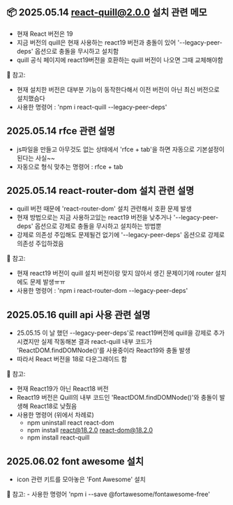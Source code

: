 ## 📦 2025.05.14 react-quill@2.0.0 설치 관련 메모

- 현재 React 버전은 19
- 지금 버전의 quill은 현재 사용하는 react19 버전과 충돌이 있어 '--legacy-peer-deps' 옵션으로 충돌을 무시하고 설치함
- quill 공식 페이지에 react19버전을 호환하는 quill 버전이 나오면 그때 교체해야함

📝 참고:
- 현재 설치한 버전은 대부분 기능이 동작한다해서 이전 버전이 아닌 최신 버전으로 설치했슴다
- 사용한 명령어 : 'npm i react-quill --legacy-peer-deps'


## 2025.05.14 rfce 관련 설명

- js파일을 만들고 아무것도 없는 상태에서 'rfce + tab'을 하면 자동으로 기본설정이 된다는 사실~~
- 자동으로 형식 맞추는 명령어 : rfce + tab


## 2025.05.14 react-router-dom 설치 관련 설명

- quill 버전 때문에 'react-router-dom' 설치 관련해서 호환 문제 발생
- 현재 방법으로는 지금 사용하고있는 react19 버전을 낮추거나 '--legacy-peer-deps' 옵션으로 강제로 충돌을 무시하고 설치하는 방법뿐
- 강제로 의존성 주입해도 문제될건 없기에 '--legacy-peer-deps' 옵션으로 강제로 의존성 주입하겠음

📝 참고:
- 현재 react19 버전이 quill 설치 버전이랑 맞지 않아서 생긴 문제이기에 router 설치에도 문제 발생ㅠㅠ
- 사용한 명령어 : 'npm i react-router-dom --legacy-peer-deps'


## 2025.05.16 quill api 사용 관련 설명

- 25.05.15 이 날 했던 --legacy-peer-deps'로 react19버전에 quill을 강제로 추가시켰지만 실제 작동해본 결과 react-quill 내부 코드가 'ReactDOM.findDOMNode()'를 사용중이라 React19와 충돌 발생
- 따라서 React 버전을 18로 다운그래이드 함

📝 참고:
- 현재 React19가 아닌 React18 버전
- React19 버전은 Quill의 내부 코드인 'ReactDOM.findDOMNode()'와 충돌이 발생해 React18로 낮췄음
- 사용한 명령어 (위에서 차례로)
    * npm uninstall react react-dom
    * npm install react@18.2.0 react-dom@18.2.0
    * npm install react-quill


## 2025.06.02 font awesome 설치

- icon 관련 키트를 모아놓은 'Font Awesome' 설치

📝 참고:
    - 사용한 명령어 'npm i --save @fortawesome/fontawesome-free' 